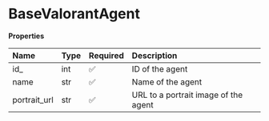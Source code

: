 # BaseValorantAgent

**Properties**

| Name         | Type | Required | Description                          |
| :----------- | :--- | :------- | :----------------------------------- |
| id\_         | int  | ✅       | ID of the agent                      |
| name         | str  | ✅       | Name of the agent                    |
| portrait_url | str  | ✅       | URL to a portrait image of the agent |

<!-- This file was generated by liblab | https://liblab.com/ -->

